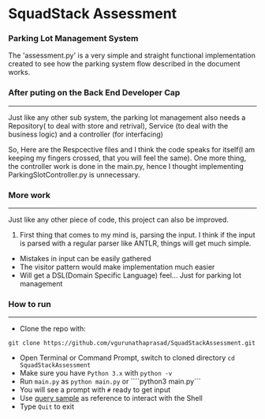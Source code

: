 # SquadStack Assessment
### Parking Lot Management System

The 'assessment.py' is a very simple and straight functional implementation created to see how the parking system flow described in the document works.

### After puting on the Back End Developer Cap
----------------------------------------------

Just like any other sub system, the parking lot management also needs a Repository( to deal with store and retrival), Service (to deal with the business logic) and a controller (for interfacing)

So, Here are the Respcective files and I think the code speaks for itself(I am keeping my fingers crossed, that you will feel the same).
One more thing, the controller work is done in the main.py, hence I thought implementing ParkingSlotController.py is unnecessary.


### More work
--------------

Just like any other piece of code, this project can also be improved.

1. First thing that comes to my mind is, parsing the input. I think if the input is parsed with a regular parser like ANTLR, things will get much simple.
* Mistakes in input can be easily gathered
* The visitor pattern would make implementation much easier
* Will get a DSL(Domain Specific Language) feel... Just for parking lot management

### How to run
--------------

* Clone the repo with:
```
git clone https://github.com/vgurunathaprasad/SquadStackAssessment.git
```

* Open Terminal or Command Prompt, switch to cloned directory ```cd SquadStackAssessment```
* Make sure you have ```Python 3.x``` with ```python -v```
* Run ```main.py``` as ```python main.py``` or ````python3 main.py```
* You will see a prompt with ```#``` ready to get input
* Use [query sample](https://gist.github.com/agrawal-vatsal/19d2c4fb7b7aacda8fb4672aad68e0c9) as reference to interact with the Shell
* Type ```Quit``` to exit

